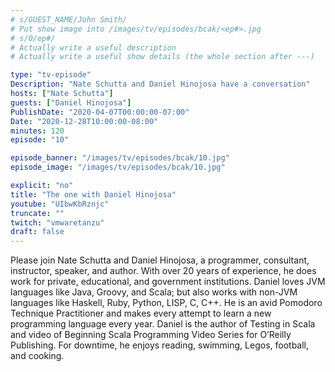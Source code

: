 ```yaml
---
# s/GUEST_NAME/John Smith/
# Put show image into /images/tv/episodes/bcak/<ep#>.jpg
# s/0/ep#/
# Actually write a useful description
# Actually write a useful show details (the whole section after ---)

type: "tv-episode"
Description: "Nate Schutta and Daniel Hinojosa have a conversation"
hosts: ["Nate Schutta"]
guests: ["Daniel Hinojosa"]
PublishDate: "2020-04-07T00:00:00-07:00"
Date: "2020-12-28T10:00:00-08:00"
minutes: 120
episode: "10"

episode_banner: "/images/tv/episodes/bcak/10.jpg"
episode_image: "/images/tv/episodes/bcak/10.jpg"

explicit: "no"
title: "The one with Daniel Hinojosa"
youtube: "UIbwKbRznjc"
truncate: ""
twitch: "vmwaretanzu"
draft: false
---
```


Please join Nate Schutta and Daniel Hinojosa, a programmer, consultant, instructor, speaker, and author. With over 20 years of experience, he does work for private, educational, and government institutions. Daniel loves JVM languages like Java, Groovy, and Scala; but also works with non-JVM languages like Haskell, Ruby, Python, LISP, C, C++. He is an avid Pomodoro Technique Practitioner and makes every attempt to learn a new programming language every year. Daniel is the author of Testing in Scala and video of Beginning Scala Programming Video Series for O’Reilly Publishing. For downtime, he enjoys reading, swimming, Legos, football, and cooking.
